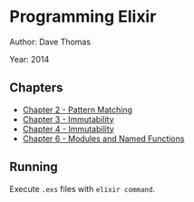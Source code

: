 # Programming Elixir

Author: Dave Thomas

Year: 2014

## Chapters

- [Chapter 2 - Pattern Matching](chapter_02)
- [Chapter 3 - Immutability](chapter_03)
- [Chapter 4 - Immutability](chapter_04)
- [Chapter 6 - Modules and Named Functions](chapter_06)

## Running

Execute `.exs` files with `elixir command`.
